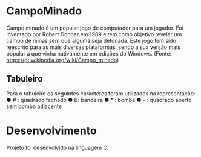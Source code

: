 # CampoMinado

Campo minado é um popular jogo de computador para um jogador. Foi inventado por Robert
Donner em 1989 e tem como objetivo revelar um campo de minas sem que alguma seja
detonada. Este jogo tem sido reescrito para as mais diversas plataformas, sendo a sua versão
mais popular a que vinha nativamente em edições do Windows.
(Fonte: https://pt.wikipedia.org/wiki/Campo_minado)

## Tabuleiro
Para o tabuleiro os seguintes caracteres foram utilizados na representação:
● # : quadrado fechado
● B: bandeira
● * : bomba
● - : quadrado aberto sem bomba adjacente


# Desenvolvimento

Projeto foi desenvolvido na linguagem C.